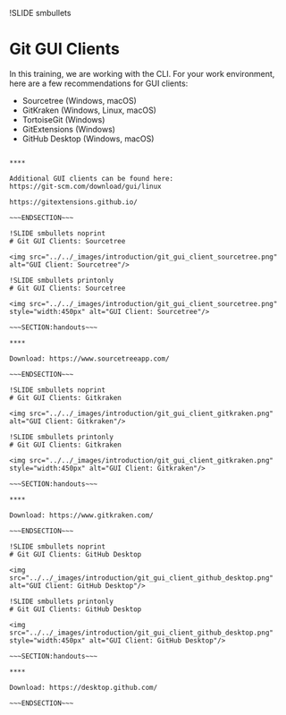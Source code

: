 !SLIDE smbullets
# Git GUI Clients

In this training, we are working with the CLI. For your work
environment, here are a few recommendations for GUI clients:

* Sourcetree (Windows, macOS)
* GitKraken (Windows, Linux, macOS)
* TortoiseGit (Windows)
* GitExtensions (Windows)
* GitHub Desktop (Windows, macOS)

~~~SECTION:handouts~~~

****

Additional GUI clients can be found here:
https://git-scm.com/download/gui/linux

https://gitextensions.github.io/

~~~ENDSECTION~~~

!SLIDE smbullets noprint
# Git GUI Clients: Sourcetree

<img src="../../_images/introduction/git_gui_client_sourcetree.png" alt="GUI Client: Sourcetree"/>

!SLIDE smbullets printonly
# Git GUI Clients: Sourcetree

<img src="../../_images/introduction/git_gui_client_sourcetree.png" style="width:450px" alt="GUI Client: Sourcetree"/>

~~~SECTION:handouts~~~

****

Download: https://www.sourcetreeapp.com/

~~~ENDSECTION~~~

!SLIDE smbullets noprint
# Git GUI Clients: Gitkraken

<img src="../../_images/introduction/git_gui_client_gitkraken.png" alt="GUI Client: Gitkraken"/>

!SLIDE smbullets printonly
# Git GUI Clients: Gitkraken

<img src="../../_images/introduction/git_gui_client_gitkraken.png" style="width:450px" alt="GUI Client: Gitkraken"/>

~~~SECTION:handouts~~~

****

Download: https://www.gitkraken.com/

~~~ENDSECTION~~~

!SLIDE smbullets noprint
# Git GUI Clients: GitHub Desktop

<img src="../../_images/introduction/git_gui_client_github_desktop.png" alt="GUI Client: GitHub Desktop"/>

!SLIDE smbullets printonly
# Git GUI Clients: GitHub Desktop

<img src="../../_images/introduction/git_gui_client_github_desktop.png" style="width:450px" alt="GUI Client: GitHub Desktop"/>

~~~SECTION:handouts~~~

****

Download: https://desktop.github.com/

~~~ENDSECTION~~~

